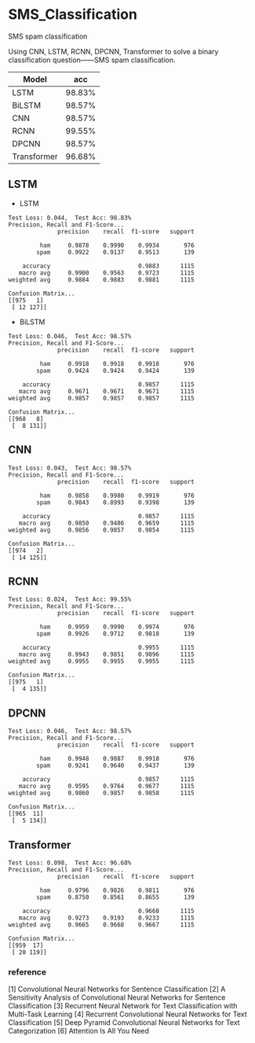# SMS_Classification
SMS spam classification

Using CNN, LSTM, RCNN, DPCNN, Transformer to solve a binary classification question——SMS spam classification.

| Model       | acc    |
| ----------- | ------ |
| LSTM        | 98.83% |
| BiLSTM      | 98.57% |
| CNN         | 98.57% |
| RCNN        | 99.55% |
| DPCNN       | 98.57% |
| Transformer | 96.68% |



## LSTM

- LSTM

```
Test Loss: 0.044,  Test Acc: 98.83%
Precision, Recall and F1-Score...
              precision    recall  f1-score   support

         ham     0.9878    0.9990    0.9934       976
        spam     0.9922    0.9137    0.9513       139

    accuracy                         0.9883      1115
   macro avg     0.9900    0.9563    0.9723      1115
weighted avg     0.9884    0.9883    0.9881      1115

Confusion Matrix...
[[975   1]
 [ 12 127]]
```

- BiLSTM

```
Test Loss: 0.046,  Test Acc: 98.57%
Precision, Recall and F1-Score...
              precision    recall  f1-score   support

         ham     0.9918    0.9918    0.9918       976
        spam     0.9424    0.9424    0.9424       139

    accuracy                         0.9857      1115
   macro avg     0.9671    0.9671    0.9671      1115
weighted avg     0.9857    0.9857    0.9857      1115

Confusion Matrix...
[[968   8]
 [  8 131]]
```

## CNN

```
Test Loss: 0.043,  Test Acc: 98.57%
Precision, Recall and F1-Score...
              precision    recall  f1-score   support

         ham     0.9858    0.9980    0.9919       976
        spam     0.9843    0.8993    0.9398       139

    accuracy                         0.9857      1115
   macro avg     0.9850    0.9486    0.9659      1115
weighted avg     0.9856    0.9857    0.9854      1115

Confusion Matrix...
[[974   2]
 [ 14 125]]
```

## RCNN

```
Test Loss: 0.024,  Test Acc: 99.55%
Precision, Recall and F1-Score...
              precision    recall  f1-score   support

         ham     0.9959    0.9990    0.9974       976
        spam     0.9926    0.9712    0.9818       139

    accuracy                         0.9955      1115
   macro avg     0.9943    0.9851    0.9896      1115
weighted avg     0.9955    0.9955    0.9955      1115

Confusion Matrix...
[[975   1]
 [  4 135]]
```

## DPCNN

```
Test Loss: 0.046,  Test Acc: 98.57%
Precision, Recall and F1-Score...
              precision    recall  f1-score   support

         ham     0.9948    0.9887    0.9918       976
        spam     0.9241    0.9640    0.9437       139

    accuracy                         0.9857      1115
   macro avg     0.9595    0.9764    0.9677      1115
weighted avg     0.9860    0.9857    0.9858      1115

Confusion Matrix...
[[965  11]
 [  5 134]]
```

## Transformer

```
Test Loss: 0.098,  Test Acc: 96.68%
Precision, Recall and F1-Score...
              precision    recall  f1-score   support

         ham     0.9796    0.9826    0.9811       976
        spam     0.8750    0.8561    0.8655       139

    accuracy                         0.9668      1115
   macro avg     0.9273    0.9193    0.9233      1115
weighted avg     0.9665    0.9668    0.9667      1115

Confusion Matrix...
[[959  17]
 [ 20 119]]
```





### reference

[1] Convolutional Neural Networks for Sentence Classification
[2] A Sensitivity Analysis of Convolutional Neural Networks for Sentence Classification
[3] Recurrent Neural Network for Text Classification with Multi-Task Learning
[4] Recurrent Convolutional Neural Networks for Text Classification
[5] Deep Pyramid Convolutional Neural Networks for Text Categorization
[6] Attention Is All You Need
